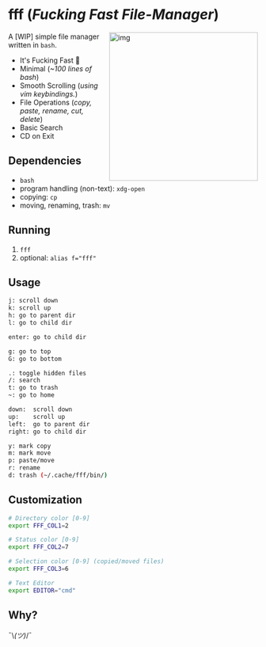 # fff (*Fucking Fast File-Manager*)

<a href="https://asciinema.org/a/YoM4m6f7m63IK5Athb2F9AAXV" target="_blank"><img src="https://asciinema.org/a/B2LRFD6q26E7DhftTkeHLAUMT.png" alt="img" height="300px" align="right"/></a>

A [WIP] simple file manager written in `bash`.

- It's Fucking Fast 🚀
- Minimal (*~100 lines of bash*)
- Smooth Scrolling (*using vim keybindings.*)
- File Operations (*copy, paste, rename, cut, delete*)
- Basic Search
- CD on Exit


## Dependencies

- `bash`
- program handling (non-text): `xdg-open`
- copying: `cp`
- moving, renaming, trash: `mv`

## Running

1. `fff`
2. optional: `alias f="fff"`


## Usage

```sh
j: scroll down
k: scroll up
h: go to parent dir
l: go to child dir

enter: go to child dir

g: go to top
G: go to bottom

.: toggle hidden files
/: search
t: go to trash
~: go to home

down:  scroll down
up:    scroll up
left:  go to parent dir
right: go to child dir

y: mark copy
m: mark move
p: paste/move
r: rename
d: trash (~/.cache/fff/bin/)
```

## Customization

```sh
# Directory color [0-9]
export FFF_COL1=2

# Status color [0-9]
export FFF_COL2=7

# Selection color [0-9] (copied/moved files)
export FFF_COL3=6

# Text Editor
export EDITOR="cmd"
```

## Why?

¯\\_(ツ)_/¯
